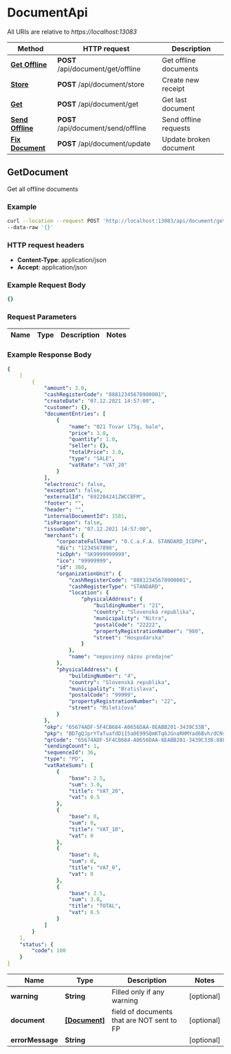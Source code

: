 # DocumentApi

All URIs are relative to *https://localhost:13083*

Method | HTTP request | Description
------------- | ------------- | -------------
[**Get Offline**](DocumentApiGetOffline.md#GetOffline) | **POST** /api/document/get/offline | Get offline documents
[**Store**](DocumentApiStore.md#StoreDocument) | **POST** /api/document/store | Create new receipt
[**Get**](DocumentApiGet.md#GetDocument) | **POST** /api/document/get | Get last document
[**Send Offline**](DocumentApiSendOffline.md#SendOffline) | **POST** /api/document/send/offline | Send offline requests
[**Fix Document**](DocumentApiFix.md#FixDocument) | **POST** /api/document/update | Update broken document


## GetDocument

Get all offline documents

### Example

```bash
curl --location --request POST 'http://localhost:13083/api/document/get/offline' \
--data-raw '{}'
```

### HTTP request headers

- **Content-Type**: application/json
- **Accept**: application/json

### Example Request Body

```yaml
{}
```

### Request Parameters

Name | Type | Description | Notes
------------ | ------------- | ------------- | -------------


### Example Response Body

```yaml
{
    [
        {
            "amount": 3.0,
            "cashRegisterCode": "88812345678900001",
            "createDate": "07.12.2021 14:57:00",
            "customer": {},
            "documentEntries": [
                {
                    "name": "021 Tovar 175g, bale",
                    "price": 3.0,
                    "quantity": 1.0,
                    "seller": {},
                    "totalPrice": 3.0,
                    "type": "SALE",
                    "vatRate": "VAT_20"
                }
            ],
            "electronic": false,
            "exception": false,
            "externalId": "692204241ZWCCBFM",
            "footer": "",
            "header": "",
            "internalDocumentId": 1581,
            "isParagon": false,
            "issueDate": "07.12.2021 14:57:00",
            "merchant": {
                "corporateFullName": "O.C.a.F.A. STANDARD_ICDPH",
                "dic": "1234567890",
                "icDph": "SK9999999999",
                "ico": "99999999",
                "id": 360,
                "organizationUnit": {
                    "cashRegisterCode": "88812345678900001",
                    "cashRegisterType": "STANDARD",
                    "location": {
                        "physicalAddress": {
                            "buildingNumber": "21",
                            "country": "Slovenská republika",
                            "municipality": "Nitra",
                            "postalCode": "22222",
                            "propertyRegistrationNumber": "980",
                            "street": "Hospodárska"
                        }
                    },
                    "name": "nepovinný názov predajne"
                },
                "physicalAddress": {
                    "buildingNumber": "4",
                    "country": "Slovenská republika",
                    "municipality": "Bratislava",
                    "postalCode": "99999",
                    "propertyRegistrationNumber": "22",
                    "street": "Miletičova"
                }
            },
            "okp": "65674ADF-5F4CB684-A0656DAA-8EABB201-3439C33B",
            "pkp": "BD7gQJprYTaTuafdD115a0E99SQmKTq6JGnaRHMYad6Bvh/dCNse+7gQWeHd\nat9mbeMosoh6qhxJ13cWqU3e6uwUOaI2teRuqheCBVqu5ycx3do28Ofr9UG1\nPX+C5Pb/FvcwgtWEXQPW3jqqPB8VxuH435tLPnivBpL+d2F+x/uLSxvD8Abd\n4wwE222UEAucSs2+/bjin0OLBku1XIO+UAokBDMJ5HqUzNTIvQRwkAEc3U5B\nlTs1tNA6P5XUhqdVpJBP2wQvIjTwa543Rz+IoA6oUuiLwSUyWd3amKxdkG6X\nYdfwSlZCiEJcOwIYBPHasiwVb0eLtGcSXyjv7x3xEQ==",
            "qrCode": "65674ADF-5F4CB684-A0656DAA-8EABB201-3439C33B:88812345678900001:211207145700:36:3.00",
            "sendingCount": 1,
            "sequenceId": 36,
            "type": "PD",
            "vatRateSums": [
                {
                    "base": 2.5,
                    "sum": 3.0,
                    "title": "VAT_20",
                    "vat": 0.5
                },
                {
                    "base": 0,
                    "sum": 0,
                    "title": "VAT_10",
                    "vat": 0
                },
                {
                    "base": 0,
                    "sum": 0,
                    "title": "VAT_0",
                    "vat": 0
                },
                {
                    "base": 2.5,
                    "sum": 3.0,
                    "title": "TOTAL",
                    "vat": 0.5
                }
            ]
        }
    ],
    "status": {
        "code": 100
    }
}
```

Name | Type | Description | Notes
------------ | ------------- | ------------- | -------------
**warning** | **String** | Filled only if any warning | [optional]
**document** | [**[Document]**](Document.md) | field of documents that are NOT sent to FP | [optional] 
**errorMessage** | **String** |  | [optional] 